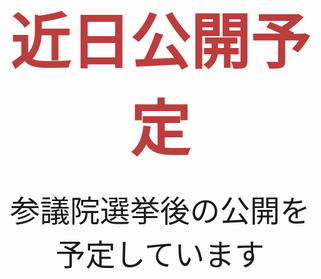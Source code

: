<div class="kono_center">近日公開予定</div>
<div class="kono_sub">参議院選挙後の公開を予定しています</div>
<style>
.kono_center {
  color: rgb(189,61,61);
  display: block;
  text-align:center;
  font-weight: 900;
  font-size: 10vw;
  margin-bottom: 30px;
}
.kono_sub {
  display: block;
  text-align:center;
  font-weight: 500;
  font-size: 5vw;
  margin-bottom: 200px;
}
</style>
